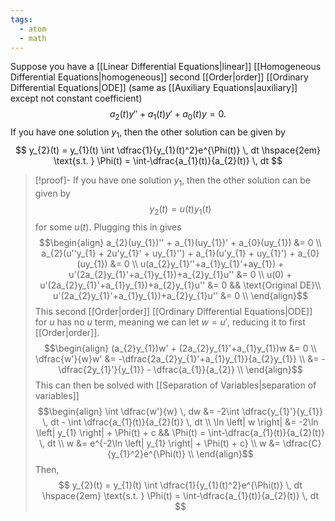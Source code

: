 ```yaml
---
tags:
  - atom
  - math
---
```

Suppose you have a [[Linear Differential Equations|linear]] [[Homogeneous Differential Equations|homogeneous]] second [[Order|order]] [[Ordinary Differential Equations|ODE]] (same as [[Auxiliary Equations|auxiliary]] except not constant coefficient)
$$a_{2}(t)y'' + a_{1}(t)y' + a_{0}(t)y = 0.$$
If you have one solution $y_{1}$, then the other solution can be given by
$$ y_{2}(t) = y_{1}(t) \int \dfrac{1}{y_{1}(t)^2}e^{\Phi(t)} \, dt \hspace{2em} \text{s.t. } \Phi(t) = \int-\dfrac{a_{1}(t)}{a_{2}(t)} \, dt $$

> [!proof]-
> If you have one solution $y_{1}$, then the other solution can be given by
> $$y_{2}(t) = u(t)y_{1}(t)$$
> for some $u(t)$. Plugging this in gives
> $$\begin{align}
> 	a_{2}(uy_{1})'' + a_{1}(uy_{1})' + a_{0}(uy_{1}) &= 0 \\
> 	a_{2}(u''y_{1} + 2u'y_{1}' + uy_{1}'') + a_{1}(u'y_{1} + uy_{1}') + a_{0}(uy_{1}) &= 0 \\
> 	u(a_{2}y_{1}''+a_{1}y_{1}'+ay_{1}) + u'(2a_{2}y_{1}'+a_{1}y_{1})+a_{2}y_{1}u'' &= 0 \\
> 	u(0) + u'(2a_{2}y_{1}'+a_{1}y_{1})+a_{2}y_{1}u'' &= 0  && \text{Original DE}\\
> 	u'(2a_{2}y_{1}'+a_{1}y_{1})+a_{2}y_{1}u'' &= 0 \\
> \end{align}$$
> This second [[Order|order]] [[Ordinary Differential Equations|ODE]] for $u$ has no $u$ term, meaning we can let $w = u'$, reducing it to first [[Order|order]].
> $$\begin{align}
> 	(a_{2}y_{1})w' + (2a_{2}y_{1}'+a_{1}y_{1})w &= 0 \\
> 	\dfrac{w'}{w}w' &= -\dfrac{2a_{2}y_{1}'+a_{1}y_{1}}{a_{2}y_{1}} \\
> 	&= -\dfrac{2y_{1}'}{y_{1}} - \dfrac{a_{1}}{a_{2}} \\
> \end{align}$$
> This can then be solved with [[Separation of Variables|separation of variables]]
> $$\begin{align}
> 	\int \dfrac{w'}{w} \, dw &= -2\int \dfrac{y_{1}'}{y_{1}} \, dt - \int \dfrac{a_{1}(t)}{a_{2}(t)} \, dt \\
> 	\ln \left| w \right| &= -2\ln \left| y_{1} \right| + \Phi(t) + c && \Phi(t) = \int-\dfrac{a_{1}(t)}{a_{2}(t)} \, dt \\
> 	w &= e^{-2\ln \left| y_{1} \right|  + \Phi(t) + c} \\
> 	w &= \dfrac{C}{y_{1}^2}e^{\Phi(t)} \\
> \end{align}$$
> Then,
> $$ y_{2}(t) = y_{1}(t) \int \dfrac{1}{y_{1}(t)^2}e^{\Phi(t)} \, dt \hspace{2em} \text{s.t. } \Phi(t) = \int-\dfrac{a_{1}(t)}{a_{2}(t)} \, dt $$
